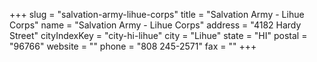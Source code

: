 +++
slug = "salvation-army-lihue-corps"
title = "Salvation Army - Lihue Corps"
name = "Salvation Army - Lihue Corps"
address = "4182 Hardy Street"
cityIndexKey = "city-hi-lihue"
city = "Lihue"
state = "HI"
postal = "96766"
website = ""
phone = "808 245-2571"
fax = ""
+++
